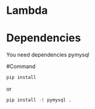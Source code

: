 # Lambda


# Dependencies
You need dependencies pymysql

#Command
```bash
pip install
```
or
```bash
pip install -t pymysql .
```

